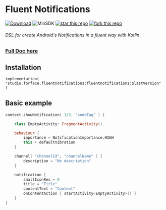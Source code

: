# Fluent Notifications

[![Download](https://api.bintray.com/packages/4face/FluentNotifications/studio.forface.fluentnotifications/images/download.svg)](https://bintray.com/4face/FluentNotifications/studio.forface.fluentnotifications/_latestVersion)  ![MinSDK](https://img.shields.io/badge/MinSDK-16-%23f44336.svg)  [![star this repo](http://githubbadges.com/star.svg?user=4face-studi0&repo=FluentNotifications&style=flat&color=fff&background=4caf50)](https://github.com/4face-studi0/FluentNotifications)
[![fork this repo](http://githubbadges.com/fork.svg?user=4face-studi0&repo=FluentNotifications&style=flat&color=fff&background=4caf50)](https://github.com/4face-studi0/FluentNotifications/fork)

###### DSL for create Android's Notifications in a fluent way with Kotlin

### [Full Doc here](https://4face-studi0.github.io/FluentNotifications/fluentnotifications/)

## Installation

`implementation( "studio.forface.fluentnotifications:fluentnotifications:$lastVersion" )`

## Basic example

```kotlin
context.showNotification( 123, "someTag" ) {

    class EmptyActivity: FragmentActivity()

    behaviour {
        importance = NotificationImportance.HIGH
        this + defaultVibration
    }

    channel( "channelId", "channelName" ) {
        description = "No description"
    }

    notification {
        smallIconRes = 0
        title = "Title"
        contentText = "Content"
        onContentAction { startActivity<EmptyActivity>() }
    }
}
```
